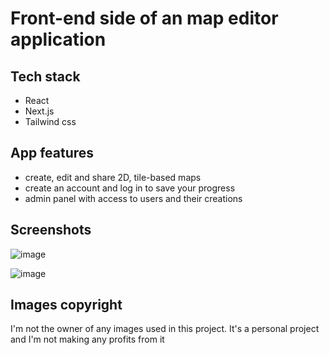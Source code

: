 # Front-end side of an map editor application

## Tech stack
* React
* Next.js
* Tailwind css

## App features
* create, edit and share 2D, tile-based maps
* create an account and log in to save your progress
* admin panel with access to users and their creations

## Screenshots
![image](https://github.com/user-attachments/assets/dc252211-afa7-46ed-9d56-7ca1b7481dd4)

![image](https://github.com/user-attachments/assets/9268fdc1-ae12-46ca-95e5-63d828bd4fe2)

## Images copyright
I'm not the owner of any images used in this project. It's a personal project and I'm not making any profits from it
